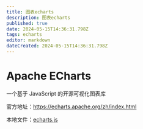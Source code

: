 ```yaml
---
title: 图表echarts
description: 图表echarts
published: true
date: 2024-05-15T14:36:31.798Z
tags: echarts
editor: markdown
dateCreated: 2024-05-15T14:36:31.798Z
---
```


# Apache ECharts
一个基于 JavaScript 的开源可视化图表库

官方地址：https://echarts.apache.org/zh/index.html

本地文件：[echarts.js](/wiki/python/django/框架文件下载/echarts.js)